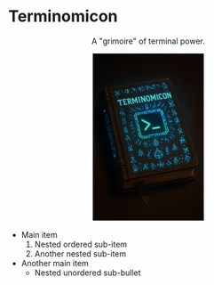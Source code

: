 
# Terminomicon
<p align="center">A "grimoire" of terminal power.</p>

<p align="center">
  <img src="https://raw.githubusercontent.com/AlteredAdmin/Terminomicon/refs/heads/main/Terminomicon.jpg" alt="Terminomicon Book" height="300"/>
</p>

- Main item
    1. Nested ordered sub-item
    2. Another nested sub-item
- Another main item
    - Nested unordered sub-bullet
